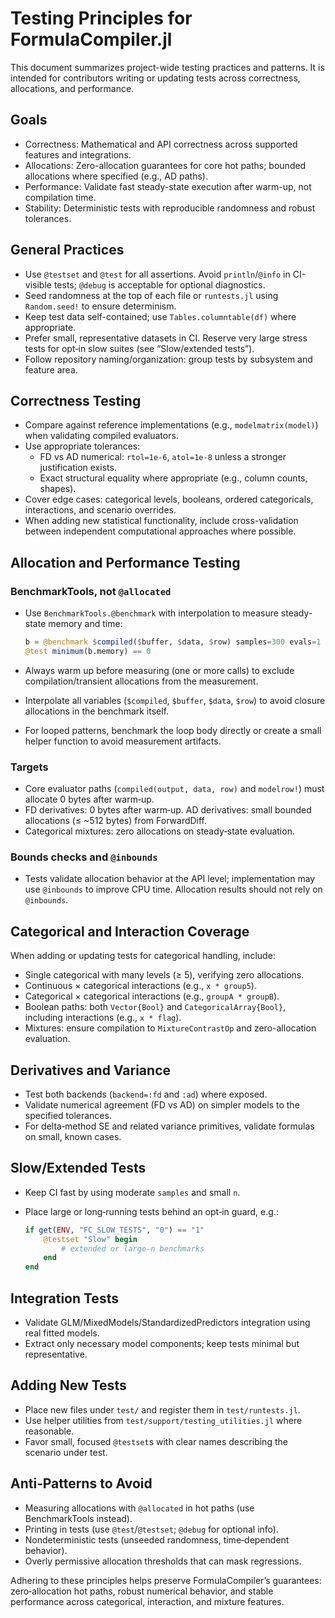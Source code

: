 # Testing Principles for FormulaCompiler.jl

This document summarizes project-wide testing practices and patterns. It is intended for contributors writing or updating tests across correctness, allocations, and performance.

## Goals

- Correctness: Mathematical and API correctness across supported features and integrations.
- Allocations: Zero-allocation guarantees for core hot paths; bounded allocations where specified (e.g., AD paths).
- Performance: Validate fast steady-state execution after warm-up, not compilation time.
- Stability: Deterministic tests with reproducible randomness and robust tolerances.

## General Practices

- Use `@testset` and `@test` for all assertions. Avoid `println`/`@info` in CI-visible tests; `@debug` is acceptable for optional diagnostics.
- Seed randomness at the top of each file or `runtests.jl` using `Random.seed!` to ensure determinism.
- Keep test data self-contained; use `Tables.columntable(df)` where appropriate.
- Prefer small, representative datasets in CI. Reserve very large stress tests for opt‑in slow suites (see “Slow/extended tests”).
- Follow repository naming/organization: group tests by subsystem and feature area.

## Correctness Testing

- Compare against reference implementations (e.g., `modelmatrix(model)`) when validating compiled evaluators.
- Use appropriate tolerances:
  - FD vs AD numerical: `rtol=1e-6`, `atol=1e-8` unless a stronger justification exists.
  - Exact structural equality where appropriate (e.g., column counts, shapes).
- Cover edge cases: categorical levels, booleans, ordered categoricals, interactions, and scenario overrides.
- When adding new statistical functionality, include cross-validation between independent computational approaches where possible.

## Allocation and Performance Testing

### BenchmarkTools, not `@allocated`

- Use `BenchmarkTools.@benchmark` with interpolation to measure steady-state memory and time:

  ```julia
  b = @benchmark $compiled($buffer, $data, $row) samples=300 evals=1
  @test minimum(b.memory) == 0
  ```

- Always warm up before measuring (one or more calls) to exclude compilation/transient allocations from the measurement.
- Interpolate all variables (`$compiled`, `$buffer`, `$data`, `$row`) to avoid closure allocations in the benchmark itself.
- For looped patterns, benchmark the loop body directly or create a small helper function to avoid measurement artifacts.

### Targets

- Core evaluator paths (`compiled(output, data, row)` and `modelrow!`) must allocate 0 bytes after warm‑up.
- FD derivatives: 0 bytes after warm‑up. AD derivatives: small bounded allocations (≤ ~512 bytes) from ForwardDiff.
- Categorical mixtures: zero allocations on steady‑state evaluation.

### Bounds checks and `@inbounds`

- Tests validate allocation behavior at the API level; implementation may use `@inbounds` to improve CPU time. Allocation results should not rely on `@inbounds`.

## Categorical and Interaction Coverage

When adding or updating tests for categorical handling, include:

- Single categorical with many levels (≥ 5), verifying zero allocations.
- Continuous × categorical interactions (e.g., `x * group5`).
- Categorical × categorical interactions (e.g., `groupA * groupB`).
- Boolean paths: both `Vector{Bool}` and `CategoricalArray{Bool}`, including interactions (e.g., `x * flag`).
- Mixtures: ensure compilation to `MixtureContrastOp` and zero-allocation evaluation.

## Derivatives and Variance

- Test both backends (`backend=:fd` and `:ad`) where exposed.
- Validate numerical agreement (FD vs AD) on simpler models to the specified tolerances.
- For delta‑method SE and related variance primitives, validate formulas on small, known cases.

## Slow/Extended Tests

- Keep CI fast by using moderate `samples` and small `n`.
- Place large or long‑running tests behind an opt‑in guard, e.g.:

  ```julia
  if get(ENV, "FC_SLOW_TESTS", "0") == "1"
      @testset "Slow" begin
          # extended or large‑n benchmarks
      end
  end
  ```

## Integration Tests

- Validate GLM/MixedModels/StandardizedPredictors integration using real fitted models.
- Extract only necessary model components; keep tests minimal but representative.

## Adding New Tests

- Place new files under `test/` and register them in `test/runtests.jl`.
- Use helper utilities from `test/support/testing_utilities.jl` where reasonable.
- Favor small, focused `@testset`s with clear names describing the scenario under test.

## Anti‑Patterns to Avoid

- Measuring allocations with `@allocated` in hot paths (use BenchmarkTools instead).
- Printing in tests (use `@test`/`@testset`; `@debug` for optional info).
- Nondeterministic tests (unseeded randomness, time‑dependent behavior).
- Overly permissive allocation thresholds that can mask regressions.

Adhering to these principles helps preserve FormulaCompiler’s guarantees: zero‑allocation hot paths, robust numerical behavior, and stable performance across categorical, interaction, and mixture features.


